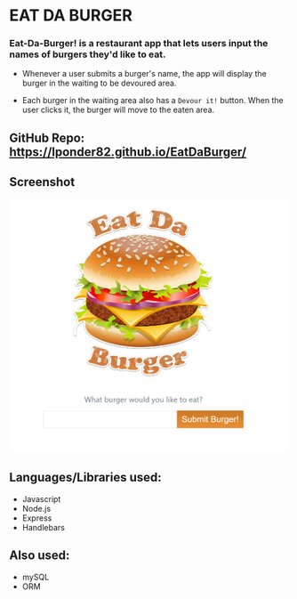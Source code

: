 # EAT DA BURGER


### Eat-Da-Burger! is a restaurant app that lets users input the names of burgers they'd like to eat.


* Whenever a user submits a burger's name, the app will display the burger in the waiting to be devoured area.

* Each burger in the waiting area also has a `Devour it!` button. When the user clicks it, the burger will move to the eaten area.

## GitHub Repo: https://lponder82.github.io/EatDaBurger/



## Screenshot

![Image of Command Line](eatdaburgerscreenshot.PNG)

## Languages/Libraries used:

* Javascript
* Node.js
* Express
* Handlebars

## Also used:
* mySQL
* ORM
